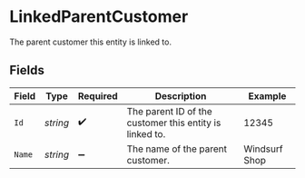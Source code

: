 # LinkedParentCustomer

The parent customer this entity is linked to.


## Fields

| Field                                                   | Type                                                    | Required                                                | Description                                             | Example                                                 |
| ------------------------------------------------------- | ------------------------------------------------------- | ------------------------------------------------------- | ------------------------------------------------------- | ------------------------------------------------------- |
| `Id`                                                    | *string*                                                | :heavy_check_mark:                                      | The parent ID of the customer this entity is linked to. | 12345                                                   |
| `Name`                                                  | *string*                                                | :heavy_minus_sign:                                      | The name of the parent customer.                        | Windsurf Shop                                           |